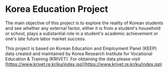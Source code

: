 # Korea Education Project

The main objective of this project is to explore the reality of Korean students and see whether any external factor, either it is from a student's household or school, plays a substantial role in a student's academic achievement or one's late future labor market success.

This project is based on Korean Education and Employment Panel (KEEP) data created and maintained by Korea Research Institute for
Vocational Education & Training (KRIVET). For obtaining the data please visit [https://www.krivet.re.kr/ku/index.jsp](https://www.krivet.re.kr/ku/index.jsp)
